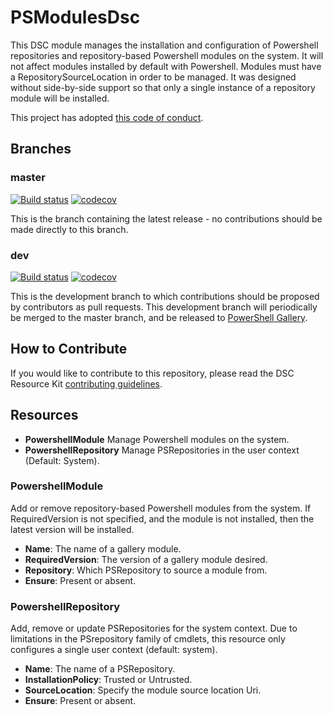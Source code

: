# PSModulesDsc

This DSC module manages the installation and configuration of Powershell repositories and repository-based Powershell modules on the system. It will not affect modules installed by default with Powershell. Modules must have a RepositorySourceLocation in order to be managed. It was designed without side-by-side support so that only a single instance of a repository module will be installed.

This project has adopted [this code of conduct](CODE_OF_CONDUCT.md).

## Branches

### master

[![Build status](https://ci.appveyor.com/api/projects/status/y21x31hf7hddf7m1/branch/master?svg=true)](https://ci.appveyor.com/project/kingsleyck/psmodulesdsc/branch/master)
[![codecov](https://codecov.io/gh/kingsleyck/PSModulesDsc/branch/master/graph/badge.svg)](https://codecov.io/gh/kingsleyck/PSModulesDsc/branch/master)

This is the branch containing the latest release -
no contributions should be made directly to this branch.

### dev

[![Build status](https://ci.appveyor.com/api/projects/status/y21x31hf7hddf7m1/branch/dev?svg=true)](https://ci.appveyor.com/project/kingsleyck/psmodulesdsc/branch/dev)
[![codecov](https://codecov.io/gh/kingsleyck/PSModulesDsc/branch/dev/graph/badge.svg)](https://codecov.io/gh/kingsleyck/PSModulesDsc/branch/dev)

This is the development branch
to which contributions should be proposed by contributors as pull requests.
This development branch will periodically be merged to the master branch,
and be released to [PowerShell Gallery](https://www.powershellgallery.com/).

## How to Contribute

If you would like to contribute to this repository, please read the DSC Resource Kit [contributing guidelines](https://github.com/PowerShell/DscResource.Kit/blob/master/CONTRIBUTING.md).

## Resources

* **PowershellModule** Manage Powershell modules on the system.
* **PowershellRepository** Manage PSRepositories in the user context (Default: System).

### PowershellModule

Add or remove repository-based Powershell modules from the system. If RequiredVersion is not specified, and the module is not installed, then the latest version will be installed.

* **Name**: The name of a gallery module.
* **RequiredVersion**: The version of a gallery module desired.
* **Repository**: Which PSRepository to source a module from.
* **Ensure**: Present or absent.

### PowershellRepository

Add, remove or update PSRepositories for the system context. Due to limitations in the PSrepository family of cmdlets, this resource only configures a single user context (default: system).

* **Name**: The name of a PSRepository.
* **InstallationPolicy**: Trusted or Untrusted.
* **SourceLocation**: Specify the module source location Uri.
* **Ensure**: Present or absent.
